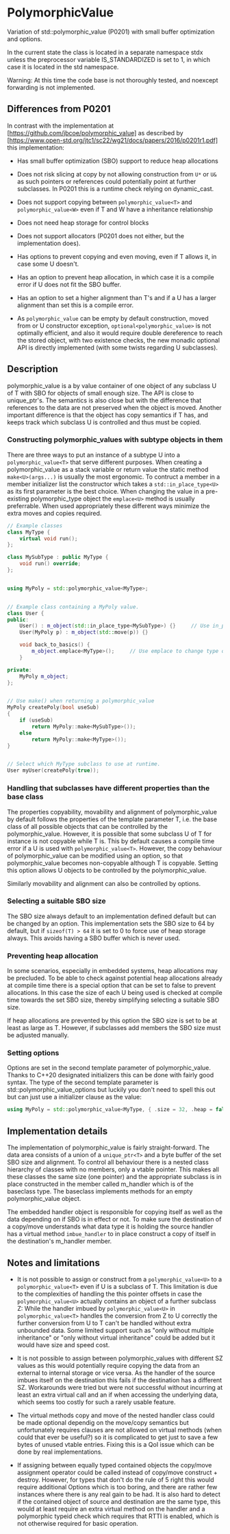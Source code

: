 # PolymorphicValue

Variation of std::polymorphic_value (P0201) with small buffer optimization and options.

In the current state the class is located in a separate namespace stdx unless the preprocessor variable IS_STANDARDIZED is set to 1,
in which case it is located in the std namespace.

Warning: At this time the code base is not thoroughly tested, and noexcept forwarding is not implemented.

## Differences from P0201

In contrast with the implementation at [https://github.com/jbcoe/polymorphic_value] as described by 
[https://www.open-std.org/jtc1/sc22/wg21/docs/papers/2016/p0201r1.pdf] this implementation:

- Has small buffer optimization (SBO) support to reduce heap allocations

- Does not risk slicing at copy by not allowing construction from `U*` or `U&` as such pointers or references could
  potentially point at further subclasses. In P0201 this is a runtime check relying on dynamic_cast.

- Does not support copying between `polymorphic_value<T>` and `polymorphic_value<W>` even if T and W have a inheritance relationship

- Does not need heap storage for control blocks

- Does not support allocators (P0201 does not either, but the implementation does).

- Has options to prevent copying and even moving, even if T allows it, in case some U doesn't.

- Has an option to prevent heap allocation, in which case it is a compile error if U does not fit the SBO buffer.

- Has an option to set a higher alignment than T's and if a U has a larger alignment than set this is a compile error.

- As `polymorphic_value` can be empty by default construction, moved from or U constructor exception, `optional<polymorphic_value>` is
not optimally efficient, and also it would require double dereference to reach the stored object, with two existence checks, the new
monadic optional API is directly implemented (with some twists regarding U subclasses).

## Description

polymorphic_value is a by value container of one object of any subclass U of T with SBO for objects of small enough size. The API is
close to unique_ptr's. The semantics is also close but with the difference that references to the data are not preserved when the
object is moved. Another important difference is that the object has copy semantics if T has, and keeps track which subclass U is
controlled and thus must be copied.

### Constructing polymorphic_values with subtype objects in them

There are three ways to put an instance of a subtype U into a `polymorphic_value<T>` that serve different purposes. When creating a
polymorphic_value as a stack variable or return value the static method `make<U>(args...)` is usually the most ergonomic. To contruct
a member in a member initializer list the constructor which takes a `std::in_place_type<U>` as its first parameter is the best choice.
When changing the value in a pre-existing polymorphic_type object the `emplace<U>` method is usually preferrable. When used
appropriately these different ways minimize the extra moves and copies required.

``` cpp
// Example classes
class MyType {
    virtual void run();
};

class MySubType : public MyType {
    void run() override;
};


using MyPoly = std::polymorphic_value<MyType>;


// Example class containing a MyPoly value.
class User {
public:
    User() : m_object(std::in_place_type<MySubType>) {}     // Use in_place_type in member initializer list
    User(MyPoly p) : m_object(std::move(p)) {}

    void back_to_basics() {
        m_object.emplace<MyType>();     // Use emplace to change type of m_object to MyType.
    }

private:
    MyPoly m_object;
};


// Use make() when returning a polymorphic_value
MyPoly createPoly(bool useSub)
{
    if (useSub)
        return MyPoly::make<MySubType>());
    else
        return MyPoly::make<MyType>());
}


// Select which MyType subclass to use at runtime.
User myUser(createPoly(true));
```
 

### Handling that subclasses have different properties than the base class

The properties copyability, movability and alignment of polymorphic_value by default follows the properties of the template
parameter T, i.e. the base class of all possible objects that can be controlled by the polymorphic_value. However, it is possible
that some subclass U of T for instance is not copyable while T is. This by default causes a compile time error if a U is used with
`polymorphic_value<T>`. However, the copy behaviour of polymorphic_value can be modified using an option, so that polymorphic_value
becomes non-copyable although T is copyable. Setting this option allows U objects to be controlled by the polymorphic_value.

Similarly movability and alignment can also be controlled by options.

### Selecting a suitable SBO size

The SBO size always default to an implementation defined default but can be changed by an option. This implementation sets the SBO
size to 64 by default, but if `sizeof(T) > 64` it is set to 0 to force use of heap storage always. This avoids having a SBO buffer
which is never used.

### Preventing heap allocation

In some scenarios, especially in embedded systems, heap allocations may be precluded. To be able to check against potential heap
allocations already at compile time there is a special option that can be set to false to prevent allocations. In this case the size
of each U being used is checked at compile time towards the set SBO size, thereby simplifying selecting a suitable SBO size.

If heap allocations are prevented by this option the SBO size is set to be at least as large as T. However, if subclasses add
members the SBO size must be adjusted manually.

### Setting options

Options are set in the second template parameter of polymorphic_value. Thanks to C++20 designated initializers this can be done with
fairly good syntax. The type of the second template parameter is std::polymorphic_value_options but luckily you don't need to spell this
out but can just use a initializer clause as the value:

``` cpp
using MyPoly = std::polymorphic_value<MyType, { .size = 32, .heap = false, .copy = false }>;
```

## Implementation details

The implementation of polymorphic_value is fairly straight-forward. The data area consists of a union of a `unique_ptr<T>` and a
byte buffer of the set SBO size and alignment. To control all behaviour there is a nested class hierarchy of classes with no
members, only a vtable pointer. This makes all these classes the same size (one pointer) and the appropriate subclass is in place
constructed in the member called m_handler which is of the baseclass type. The baseclass implements methods for an empty
polymorphic_value object.

The embedded handler object is responsible for copying itself as well as the data depending on if SBO is in effect or not. To make
sure the destination of a copy/move understands what data type it is holding the source handler has a virtual method `imbue_handler`
to in place construct a copy of itself in the destination's m_handler member.

## Notes and limitations

- It is not possible to assign or construct from a `polymorphic_value<U>` to a `polymorphic_value<T>` even if U is a subclass of
T. This limitation is due to the complexities of handling the this pointer offsets in case the `polymorphic_value<U>` actually
contains an object of a further subclass Z: While the handler imbued by `polymorphic_value<U>` in `polymorphic_value<T>` handles the
conversion from Z to U correctly the further conversion from U to T can't be handled without extra unbounded data. Some limited
support such as "only without multiple inheritance" or "only without virtual inheritance" could be added but it would have size and
speed cost.

- It is not possible to assign between polymorphic_values with different SZ values as this would potentially require
copying the data from an external to internal storage or vice versa. As the handler of the source imbues itself on the destination
this fails if the destination has a different SZ. Workarounds were tried but were not successful without incurring at least an extra
virtual call and an if when accessing the underlying data, which seems too costly for such a rarely usable feature.

- The virtual methods copy and move of the nested handler class could be made optional dependig on the move/copy semantics but
unfortunately requires clauses are not allowed on virtual methods (when could that ever be useful?) so it is complicated to get just
to save a few bytes of unused vtable entries. Fixing this is a QoI issue which can be done by real implementations.

- If assigning between equally typed contained objects the copy/move assignment operator could be called instead of copy/move
construct + destroy. However, for types that don't do the rule of 5 right this would require additional Options which is too boring,
and there are rather few instances where there is any real gain to be had. It is also hard to detect if the contained object of
source and destination are the same type, this would at least require an extra virtual method on the handler and a polymorphic
typeid check which requires that RTTI is enabled, which is not otherwise required for basic operation.
